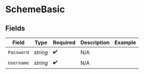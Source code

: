 # SchemeBasic


## Fields

| Field              | Type               | Required           | Description        | Example            |
| ------------------ | ------------------ | ------------------ | ------------------ | ------------------ |
| `Password`         | *string*           | :heavy_check_mark: | N/A                |                    |
| `Username`         | *string*           | :heavy_check_mark: | N/A                |                    |